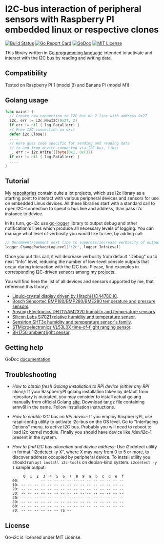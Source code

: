 I2C-bus interaction of peripheral sensors with Raspberry PI embedded linux or respective clones
==============================================================================================

[![Build Status](https://travis-ci.org/d2r2/go-i2c.svg?branch=master)](https://travis-ci.org/d2r2/go-i2c)
[![Go Report Card](https://goreportcard.com/badge/github.com/d2r2/go-i2c)](https://goreportcard.com/report/github.com/d2r2/go-i2c)
[![GoDoc](https://godoc.org/github.com/d2r2/go-i2c?status.svg)](https://godoc.org/github.com/d2r2/go-i2c)
[![MIT License](http://img.shields.io/badge/License-MIT-yellow.svg)](./LICENSE)

This library written in [Go programming language](https://golang.org/) intended to activate and interact with the I2C bus by reading and writing data.

Compatibility
-------------

Tested on Raspberry PI 1 (model B) and Banana PI (model M1).

Golang usage
------------

```go
func main() {
  // Create new connection to I2C bus on 2 line with address 0x27
  i2c, err := i2c.NewI2C(0x27, 2)
  if err != nil { log.Fatal(err) }
  // Free I2C connection on exit
  defer i2c.Close()
  ....
  // Here goes code specific for sending and reading data
  // to and from device connected via I2C bus, like:
  _, err := i2c.Write([]byte{0x1, 0xF3})
  if err != nil { log.Fatal(err) }
  ....
}
```

Tutorial
--------

My [repositories](https://github.com/d2r2?tab=repositories) contain quite a lot projects, which use i2c library as a starting point to interact with various peripheral devices and sensors for use on embedded Linux devices. All these libraries start with a standard call to open I2C-connection to specific bus line and address, than pass i2c instance to device.

In its turn, go-i2c use [go-logger](https://github.com/d2r2/go-logger) library to output debug and other notification's lines which produce all necessary levels of logging. You can manage what level of verbosity you would like to see, by adding call:
```go
// Uncomment/comment next line to suppress/increase verbosity of output
logger.ChangePackageLogLevel("i2c", logger.InfoLevel)
```
Once you put this call, it will decrease verbosity from default "Debug" up to next "Info" level, reducing the number of low-level console outputs that occur during interaction with the I2C bus. Please, find examples in corresponding I2C-driven sensors among my projects.

You will find here the list of all devices and sensors supported by me, that reference this library:
- [Liquid-crystal display driven by Hitachi HD44780 IC](https://github.com/d2r2/go-hd44780).
- [Bosch Sensortec BMP180/BMP280/BME280 temperature and pressure sensors](https://github.com/d2r2/go-bsbmp).
- [Aosong Electronics DHT12/AM2320 humidity and temperature sensors](https://github.com/d2r2/go-aosong).
- [Silicon Labs Si7021 relative humidity and temperature sensor](https://github.com/d2r2/go-si7021).
- [Sensirion SHT3x humidity and temperature sensor's family](https://github.com/d2r2/go-sht3x).
- [STMicroelectronics VL53L0X time-of-flight ranging sensor](https://github.com/d2r2/go-vl53l0x).
- [BH1750 ambient light sensor](https://github.com/d2r2/go-bh1750).


Getting help
------------

GoDoc [documentation](http://godoc.org/github.com/d2r2/go-i2c)

Troubleshooting
--------------

- *How to obtain fresh Golang installation to RPi device (either any RPi clone):*
If your RaspberryPI golang installation taken by default from repository is outdated, you may consider
to install actual golang manually from official Golang [site](https://golang.org/dl/). Download
tar.gz file containing armv6l in the name. Follow installation instructions.

- *How to enable I2C bus on RPi device:*
If you employ RaspberryPI, use raspi-config utility to activate i2c-bus on the OS level.
Go to "Interfacing Options" menu, to active I2C bus.
Probably you will need to reboot to load i2c kernel module.
Finally you should have device like /dev/i2c-1 present in the system.

- *How to find I2C bus allocation and device address:*
Use i2cdetect utility in format "i2cdetect -y X", where X may vary from 0 to 5 or more,
to discover address occupied by peripheral device. To install utility you should run
`apt install i2c-tools` on debian-kind system. `i2cdetect -y 1` sample output:
	```
	     0  1  2  3  4  5  6  7  8  9  a  b  c  d  e  f
	00:          -- -- -- -- -- -- -- -- -- -- -- -- --
	10: -- -- -- -- -- -- -- -- -- -- -- -- -- -- -- --
	20: -- -- -- -- -- -- -- -- -- -- -- -- -- -- -- --
	30: -- -- -- -- -- -- -- -- -- -- -- -- -- -- -- --
	40: -- -- -- -- -- -- -- -- -- -- -- -- -- -- -- --
	50: -- -- -- -- -- -- -- -- -- -- -- -- -- -- -- --
	60: -- -- -- -- -- -- -- -- -- -- -- -- -- -- -- --
	70: -- -- -- -- -- -- 76 --    
	```

License
-------

Go-i2c is licensed under MIT License.
